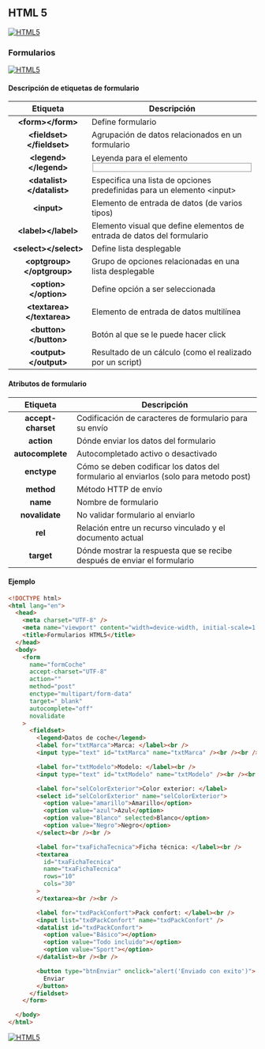 ## HTML 5
[![HTML5](https://img.shields.io/badge/HTML5-F64A1D?style=for-the-badge&logo=HTML5&logoColor=white&labelColor=101010)](https://github.com/Alberto-mt/HTML5_CSS3/blob/main/Apuntes/HTML5/index.md)

### Formularios
[![HTML5](https://img.shields.io/badge/Formularios-447ac0?style=for-the-badge&logo=HTML5&logoColor=white&labelColor=101010)](https://github.com/Alberto-mt/HTML5_CSS3/blob/main/Apuntes/HTML5/categories/Formularios.md)

#### Descripción de etiquetas de formulario
| Etiqueta  | Descripción  |
|:-:|---|
| **\<form\>\</form\>**  | Define formulario  |
| **\<fieldset\>\</fieldset\>**  | Agrupación de datos relacionados en un formulario  |
| **\<legend\>\</legend\>**  | Leyenda para el elemento <fieldset>  |
| **\<datalist\>\</datalist\>**  | Especifica una lista de opciones predefinidas para un elemento \<input\>  |
| **\<input\>**  | Elemento de entrada de datos (de varios tipos)  |
| **\<label\>\</label\>**  | Elemento visual que define elementos de entrada de datos del formulario   |
| **\<select\>\</select\>**  | Define lista desplegable  |
| **\<optgroup\>\</optgroup\>**  | Grupo de opciones relacionadas en una lista desplegable  |
| **\<option\>\</option\>**  | Define opción a ser seleccionada  |
| **\<textarea\>\</textarea\>**  | Elemento de entrada de datos multilínea  |
| **\<button\>\</button\>**  | Botón al que se le puede hacer click  |
| **\<output\>\</output\>**  | Resultado de un cálculo (como el realizado por un script)  |

#### Atributos de formulario
| Etiqueta  | Descripción  |
|:-:|---|
| **accept-charset**  | Codificación de caracteres de formulario para su envío |
| **action**  | Dónde enviar los datos del formulario |
| **autocomplete**  | Autocompletado activo o desactivado |
| **enctype**  | Cómo se deben codificar los datos del formulario al enviarlos (solo para metodo post)  |
| **method**  | Método HTTP de envío |
| **name**  | Nombre de formulario |
| **novalidate**  | No validar formulario al enviarlo |
| **rel**  | Relación entre un recurso vinculado y el documento actual |
| **target**  | Dónde mostrar la respuesta que se recibe después de enviar el formulario |

#### Ejemplo
```html
<!DOCTYPE html>
<html lang="en">
  <head>
    <meta charset="UTF-8" />
    <meta name="viewport" content="width=device-width, initial-scale=1.0" />
    <title>Formularios HTML5</title>
  </head>
  <body>
    <form
      name="formCoche"
      accept-charset="UTF-8"
      action=""
      method="post"
      enctype="multipart/form-data"
      target="_blank"
      autocomplete="off"
      novalidate
    >
      <fieldset>
        <legend>Datos de coche</legend>
        <label for="txtMarca">Marca: </label><br />
        <input type="text" id="txtMarca" name="txtMarca" /><br /><br />

        <label for="txtModelo">Modelo: </label><br />
        <input type="text" id="txtModelo" name="txtModelo" /><br /><br />

        <label for="selColorExterior">Color exterior: </label>
        <select id="selColorExterior" name="selColorExterior">
          <option value="amarillo">Amarillo</option>
          <option value="azul">Azul</option>
          <option value="Blanco" selected>Blanco</option>
          <option value="Negro">Negro</option>
        </select><br /><br />

        <label for="txaFichaTecnica">Ficha técnica: </label><br />
        <textarea
          id="txaFichaTecnica"
          name="txaFichaTecnica"
          rows="10"
          cols="30"
        >
        </textarea><br /><br />

        <label for="txdPackConfort">Pack confort: </label><br />
        <input list="txdPackConfort" name="txdPackConfort" />
        <datalist id="txdPackConfort">
          <option value="Básico"></option>
          <option value="Todo incluido"></option>
          <option value="Sport"></option>
        </datalist><br /><br />

        <button type="btnEnviar" onclick="alert('Enviado con exito')">
          Enviar
        </button>
      </fieldset>
    </form>

  </body>
</html>
```

[![HTML5](https://img.shields.io/badge/Formularios-447ac0?style=for-the-badge&label=&#9650;&logoColor=white&labelColor=101010)](https://github.com/Alberto-mt/HTML5_CSS3/blob/main/Apuntes/HTML5/categories/Formularios.md)
